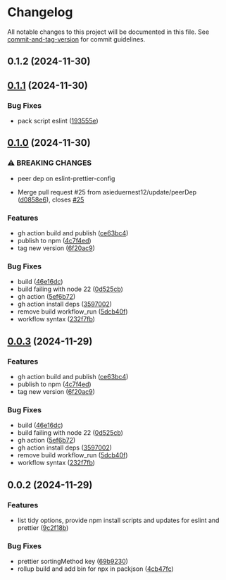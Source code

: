 # Changelog

All notable changes to this project will be documented in this file. See [commit-and-tag-version](https://github.com/absolute-version/commit-and-tag-version) for commit guidelines.

## 0.1.2 (2024-11-30)

## [0.1.1](https://github.com/asieduernest12/tidy-imports/compare/v0.1.0...v0.1.1) (2024-11-30)


### Bug Fixes

* pack script eslint ([193555e](https://github.com/asieduernest12/tidy-imports/commit/193555e5c45babc89e629014971a29e53fec1a95))

## [0.1.0](https://github.com/asieduernest12/tidy-imports/compare/v0.0.2...v0.1.0) (2024-11-30)


### ⚠ BREAKING CHANGES

* peer dep on eslint-prettier-config

* Merge pull request #25 from asieduernest12/update/peerDep ([d0858e6](https://github.com/asieduernest12/tidy-imports/commit/d0858e6faefda4ad817d0e6efcb390ca933d0e49)), closes [#25](https://github.com/asieduernest12/tidy-imports/issues/25)


### Features

* gh action build and publish ([ce63bc4](https://github.com/asieduernest12/tidy-imports/commit/ce63bc48db441d374458f57cf1a01a631dc0da90))
* publish to npm ([4c7f4ed](https://github.com/asieduernest12/tidy-imports/commit/4c7f4edb8c50be77c558c13e47a51cbee5a3fc1a))
* tag new version ([6f20ac9](https://github.com/asieduernest12/tidy-imports/commit/6f20ac9f4684c931a04d9f08cf5e819c2abde14a))


### Bug Fixes

* build ([46e16dc](https://github.com/asieduernest12/tidy-imports/commit/46e16dc86913161ae2db9f6111eba56b639a093e))
* build failing with node 22 ([0d525cb](https://github.com/asieduernest12/tidy-imports/commit/0d525cb0171ff46cf4ff56256fa0d6ec8cc24672))
* gh action ([5ef6b72](https://github.com/asieduernest12/tidy-imports/commit/5ef6b72d48602f2a0e873b3305abd3846550252a))
* gh action install deps ([3597002](https://github.com/asieduernest12/tidy-imports/commit/3597002fc2a160ba399683812dcb6a5b6a46c894))
* remove build workflow_run ([5dcb40f](https://github.com/asieduernest12/tidy-imports/commit/5dcb40fda4d98a0f706eaaf2648b9047c5b8079e))
* workflow syntax ([232f7fb](https://github.com/asieduernest12/tidy-imports/commit/232f7fb0aa1c8625b3c2f0a02c00ef09bebf16cd))

## [0.0.3](https://github.com/asieduernest12/tidy-imports/compare/v0.0.2...v0.0.3) (2024-11-29)


### Features

* gh action build and publish ([ce63bc4](https://github.com/asieduernest12/tidy-imports/commit/ce63bc48db441d374458f57cf1a01a631dc0da90))
* publish to npm ([4c7f4ed](https://github.com/asieduernest12/tidy-imports/commit/4c7f4edb8c50be77c558c13e47a51cbee5a3fc1a))
* tag new version ([6f20ac9](https://github.com/asieduernest12/tidy-imports/commit/6f20ac9f4684c931a04d9f08cf5e819c2abde14a))


### Bug Fixes

* build ([46e16dc](https://github.com/asieduernest12/tidy-imports/commit/46e16dc86913161ae2db9f6111eba56b639a093e))
* build failing with node 22 ([0d525cb](https://github.com/asieduernest12/tidy-imports/commit/0d525cb0171ff46cf4ff56256fa0d6ec8cc24672))
* gh action ([5ef6b72](https://github.com/asieduernest12/tidy-imports/commit/5ef6b72d48602f2a0e873b3305abd3846550252a))
* gh action install deps ([3597002](https://github.com/asieduernest12/tidy-imports/commit/3597002fc2a160ba399683812dcb6a5b6a46c894))
* remove build workflow_run ([5dcb40f](https://github.com/asieduernest12/tidy-imports/commit/5dcb40fda4d98a0f706eaaf2648b9047c5b8079e))
* workflow syntax ([232f7fb](https://github.com/asieduernest12/tidy-imports/commit/232f7fb0aa1c8625b3c2f0a02c00ef09bebf16cd))

## 0.0.2 (2024-11-29)


### Features

* list tidy options, provide npm install scripts and updates for eslint and prettier ([9c2f18b](https://github.com/asieduernest12/tidy-imports/commit/9c2f18bfb56feeffa3021633efff821af9d7973c))


### Bug Fixes

* prettier sortingMethod key ([69b9230](https://github.com/asieduernest12/tidy-imports/commit/69b92301ee1f730cdf663667227ca8c75570c0fa))
* rollup build and add bin for npx in packjson ([4cb47fc](https://github.com/asieduernest12/tidy-imports/commit/4cb47fc1757806e90a163e3a22378fe9e6caacfa))
